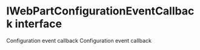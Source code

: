 # IWebPartConfigurationEventCallback interface





Configuration event callback 
Configuration event callback








